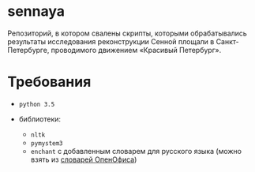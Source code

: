 # sennaya
Репозиторий, в котором свалены скрипты, которыми обрабатывались результаты исследования реконструкции Сенной площали в Санкт-Петербурге, проводимого движением «Красивый Петербург».

# Требования

* `python 3.5`

* библиотеки: 
  * `nltk`
  * `pymystem3`
  * `enchant` с добавленным словарем для русского языка (можно взять из [словарей ОпенОфиса](http://ftp5.gwdg.de/pub/tdf/libreoffice/src/5.2.4/libreoffice-dictionaries-5.2.4.2.tar.xz))
